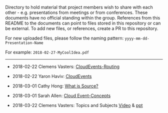 Directory to hold material that project members wish to share with each other - 
e.g. presentations from meetings or from conferences.
These documents have no official standing within the group.
References from this README to the documents can point to files stored
in this repository or can be external.
To add new files, or references, create a PR to this repository.

For new uploaded files, please follow the naming pattern:
`yyyy-mm-dd-Presentation-Name`

For example: `2018-02-27-MyCoolIdea.pdf`

---

* 2018-02-22 Clemens Vasters:
  [CloudEvents-Routing](2018-02-22-CloudEvents-Routing.pptx)

* 2018-02-22 Yaron Haviv:
  [CloudEvents](2018-02-22-CloudEvents.pdf)

* 2018-03-01 Cathy Hong:
  [What is Source?](https://docs.google.com/document/d/1jc4X-aUT4Foqrz2dMqSNtrW1ZezgL4qdCBpgAvd9UmM/edit)

* 2018-03-01 Sarah Allen:
  [Cloud Event-Concepts](https://docs.google.com/presentation/d/1xippFyX9fXqlTWUh3waZcanVMHF12z0AbZ8EK3fk3ys/edit#slide=id.g32172c993c_0_5)

* 2018-03-22 Clemens Vasters:
  Topics and Subjects
  [Video](https://1drv.ms/v/s!AgcBsXoqzTwSrc4xtiQ25VGGln6zWw) &
  [ppt](2018-03-22-TopicsAndSubjects.pptx)
